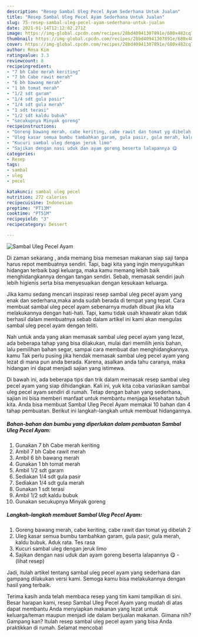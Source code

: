 ```yaml
---
description: "Resep Sambal Uleg Pecel Ayam Sederhana Untuk Jualan"
title: "Resep Sambal Uleg Pecel Ayam Sederhana Untuk Jualan"
slug: 75-resep-sambal-uleg-pecel-ayam-sederhana-untuk-jualan
date: 2021-01-14T12:12:02.271Z
image: https://img-global.cpcdn.com/recipes/28bd40941307891e/680x482cq70/sambal-uleg-pecel-ayam-foto-resep-utama.jpg
thumbnail: https://img-global.cpcdn.com/recipes/28bd40941307891e/680x482cq70/sambal-uleg-pecel-ayam-foto-resep-utama.jpg
cover: https://img-global.cpcdn.com/recipes/28bd40941307891e/680x482cq70/sambal-uleg-pecel-ayam-foto-resep-utama.jpg
author: Rosa Kim
ratingvalue: 3.3
reviewcount: 8
recipeingredient:
- "7 bh Cabe merah keriting"
- "7 bh Cabe rawit merah"
- "6 bh bawang merah"
- "1 bh tomat merah"
- "1/2 sdt garam"
- "1/4 sdt gula pasir"
- "1/4 sdt gula merah"
- "1 sdt terasi"
- "1/2 sdt kaldu bubuk"
- "secukupnya Minyak goreng"
recipeinstructions:
- "Goreng bawang merah, cabe keriting, cabe rawit dan tomat yg dibelah 2"
- "Uleg kasar semua bumbu tambahkan garam, gula pasir, gula merah, kaldu bubuk. Aduk rata. Tes rasa"
- "Kucuri sambal uleg dengan jeruk limo"
- "Sajikan dengan nasi uduk dan ayam goreng beserta lalapannya 😋           (lihat resep)"
categories:
- Resep
tags:
- sambal
- uleg
- pecel

katakunci: sambal uleg pecel 
nutrition: 272 calories
recipecuisine: Indonesian
preptime: "PT13M"
cooktime: "PT51M"
recipeyield: "3"
recipecategory: Dessert

---
```



![Sambal Uleg Pecel Ayam](https://img-global.cpcdn.com/recipes/28bd40941307891e/680x482cq70/sambal-uleg-pecel-ayam-foto-resep-utama.jpg)

Di zaman  sekarang , anda memang bisa memesan makanan siap saji tanpa harus repot membuatnya sendiri. Tapi, bagi kita yang ingin menyuguhkan hidangan terbaik bagi keluarga, maka kamu memang lebih baik menghidangkannya dengan tangan sendiri. Sebab, memasak sendiri jauh lebih higienis serta bisa menyesuaikan dengan kesukaan keluarga.

Jika kamu sedang mencari inspirasi resep sambal uleg pecel ayam yang enak dan sederhana,maka anda sudah berada di tempat yang tepat. Cara membuat sambal uleg pecel ayam  sebenarnya mudah dibuat jika kita melakukannya dengan hati-hati. Tapi, kamu tidak usah khawatir akan tidak berhasil dalam membuatnya 
sebab dalam artikel ini kami akan mengulas sambal uleg pecel ayam dengan teliti.  



Nah untuk anda yang akan memasak sambal uleg pecel ayam yang lezat, ada beberapa tahap yang bisa dilakukan, mulai dari memilih jenis bahan, lalu pemilihan bahan segar, sampai cara membuat dan menghidangkannya. kamu Tak perlu pusing jika hendak memasak sambal uleg pecel ayam yang lezat di mana pun anda berada. Karena, asalkan anda  tahu caranya, maka hidangan ini dapat menjadi sajian yang istimewa.

Di bawah ini, ada beberapa tips dan trik dalam memasak resep sambal uleg pecel ayam yang siap dihidangkan. Kali ini, yuk kita coba variasikan sambal uleg pecel ayam sendiri di rumah. Tetap dengan bahan yang sederhana, sajian ini bisa memberi manfaat untuk membantu menjaga kesehatan tubuh kita. Anda bisa membuat Sambal Uleg Pecel Ayam memakai 10 bahan dan 4 tahap pembuatan. Berikut ini langkah-langkah untuk membuat hidangannya.

<!--inarticleads1-->

##### Bahan-bahan dan bumbu yang diperlukan dalam pembuatan Sambal Uleg Pecel Ayam:

1. Gunakan 7 bh Cabe merah keriting
1. Ambil 7 bh Cabe rawit merah
1. Ambil 6 bh bawang merah
1. Gunakan 1 bh tomat merah
1. Ambil 1/2 sdt garam
1. Sediakan 1/4 sdt gula pasir
1. Sediakan 1/4 sdt gula merah
1. Gunakan 1 sdt terasi
1. Ambil 1/2 sdt kaldu bubuk
1. Gunakan secukupnya Minyak goreng




<!--inarticleads2-->

##### Langkah-langkah membuat Sambal Uleg Pecel Ayam:

1. Goreng bawang merah, cabe keriting, cabe rawit dan tomat yg dibelah 2
1. Uleg kasar semua bumbu tambahkan garam, gula pasir, gula merah, kaldu bubuk. Aduk rata. Tes rasa
1. Kucuri sambal uleg dengan jeruk limo
1. Sajikan dengan nasi uduk dan ayam goreng beserta lalapannya 😋 -           (lihat resep)




Jadi, itulah artikel tentang  sambal uleg pecel ayam  yang sederhana dan gampang dilakukan versi kami. Semoga kamu bisa melakukannya dengan hasil yang terbaik. 

Terima kasih anda telah membaca resep yang tim kami tampilkan di sini. Besar harapan kami, resep  Sambal Uleg Pecel Ayam yang mudah di atas dapat membantu Anda menyiapkan makanan yang lezat untuk keluarga/teman maupun menjadi ide dalam berjualan makanan. Gimana nih? Gampang kan? Itulah resep sambal uleg pecel ayam yang bisa Anda praktikkan di rumah. Selamat mencoba!

